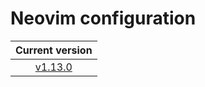 # Neovim configuration

|                            Current version                             |
| :--------------------------------------------------------------------: |
| [v1.13.0](https://github.com/vladdoster/neovim-configuration/releases) |
